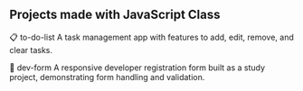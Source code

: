 ## Projects made with JavaScript Class

📋 to-do-list
A task management app with features to add, edit, remove, and clear tasks.

🧾 dev-form
A responsive developer registration form built as a study project, demonstrating form handling and validation.

